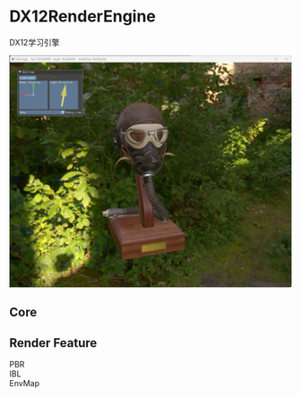 # DX12RenderEngine
DX12学习引擎

![avatar](Doc/Example.png)

## Core

## Render Feature

PBR  
IBL  
EnvMap
